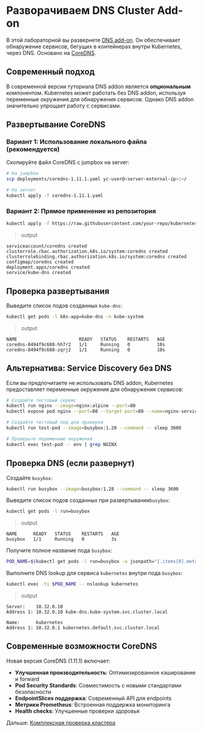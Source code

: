 # Разворачиваем DNS Cluster Add-on

В этой лабораторной вы развернете [DNS add-on](https://kubernetes.io/docs/concepts/services-networking/dns-pod-service/).
Он обеспечивает обнаружение сервисов, бегущих в контейнерах внутри Kubernetes, через DNS. Основано на [CoreDNS](https://coredns.io/). 

## Современный подход

В современной версии туториала DNS addon является **опциональным** компонентом. Kubernetes может работать без DNS addon, 
используя переменные окружения для обнаружения сервисов. Однако DNS addon значительно упрощает работу с сервисами.

## Развертывание CoreDNS

### Вариант 1: Использование локального файла (рекомендуется)

Скопируйте файл CoreDNS с jumpbox на server:

```bash
# На jumpbox
scp deployments/coredns-1.11.1.yaml yc-user@<server-external-ip>:~/

# На server
kubectl apply -f coredns-1.11.1.yaml
```

### Вариант 2: Прямое применение из репозитория

```bash
kubectl apply -f https://raw.githubusercontent.com/your-repo/kubernetes-the-hard-way-yc/main/deployments/coredns-1.11.1.yaml
```

> output

```
serviceaccount/coredns created
clusterrole.rbac.authorization.k8s.io/system:coredns created
clusterrolebinding.rbac.authorization.k8s.io/system:coredns created
configmap/coredns created
deployment.apps/coredns created
service/kube-dns created
```

## Проверка развертывания

Выведите список подов созданных `kube-dns`:

```bash
kubectl get pods -l k8s-app=kube-dns -n kube-system
```

> output

```
NAME                       READY   STATUS    RESTARTS   AGE
coredns-8494f9c688-hh7r2   1/1     Running   0          10s
coredns-8494f9c688-zqrj2   1/1     Running   0          10s
```

## Альтернатива: Service Discovery без DNS

Если вы предпочитаете не использовать DNS addon, Kubernetes предоставляет переменные окружения для обнаружения сервисов:

```bash
# Создайте тестовый сервис
kubectl run nginx --image=nginx:alpine --port=80
kubectl expose pod nginx --port=80 --target-port=80 --name=nginx-service

# Создайте тестовый под для проверки
kubectl run test-pod --image=busybox:1.28 --command -- sleep 3600

# Проверьте переменные окружения
kubectl exec test-pod -- env | grep NGINX
```

## Проверка DNS (если развернут)

Создайте `busybox`:

```bash
kubectl run busybox --image=busybox:1.28 --command -- sleep 3600
```

Выведите список подов созданных при развертывании`busybox`:

```bash
kubectl get pods -l run=busybox
```

> output

```
NAME      READY   STATUS    RESTARTS   AGE
busybox   1/1     Running   0          3s
```

Получите полное название пода `busybox`:

```bash
POD_NAME=$(kubectl get pods -l run=busybox -o jsonpath="{.items[0].metadata.name}")
```

Выполните DNS lookup для сервиса `kubernetes` внутри пода `busybox`:

```bash
kubectl exec -ti $POD_NAME -- nslookup kubernetes
```

> output

```
Server:    10.32.0.10
Address 1: 10.32.0.10 kube-dns.kube-system.svc.cluster.local

Name:      kubernetes
Address 1: 10.32.0.1 kubernetes.default.svc.cluster.local
```

## Современные возможности CoreDNS

Новая версия CoreDNS (1.11.1) включает:

- **Улучшенная производительность**: Оптимизированное кэширование и forward
- **Pod Security Standards**: Совместимость с новыми стандартами безопасности
- **EndpointSlices поддержка**: Современный API для endpoints
- **Метрики Prometheus**: Встроенная поддержка мониторинга
- **Health checks**: Улучшенные проверки здоровья

Дальше: [Комплексная проверка кластера](14-smoke-test.md)

